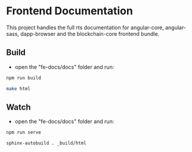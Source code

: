 # Frontend Documentation
This project handles the full rts documentation for angular-core, angular-sass, dapp-browser and the blockchain-core frontend bundle.

## Build
- open the "fe-docs/docs" folder and run:
```sh
npm run build
```
```sh
make html
```

## Watch
- open the "fe-docs/docs" folder and run:
```sh
npm run serve
```

```sh
sphinx-autobuild . _build/html
```
